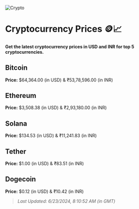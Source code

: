 
![Crypto](https://www.techguide.com.au/wp-content/uploads/2020/11/crypto3.jpeg)

# Cryptocurrency Prices 🪙📈

#### Get the latest cryptocurrency prices in USD and INR for top 5 cryptocurrencies.

## Bitcoin

**Price:** $64,364.00 (in USD) & ₹53,78,596.00 (in INR)

## Ethereum

**Price:** $3,508.38 (in USD) & ₹2,93,180.00 (in INR)

## Solana

**Price:** $134.53 (in USD) & ₹11,241.83 (in INR)

## Tether

**Price:** $1.00 (in USD) & ₹83.51 (in INR)

## Dogecoin

**Price:** $0.12 (in USD) & ₹10.42 (in INR)

> _Last Updated: 6/23/2024, 8:10:52 AM (in GMT)_
